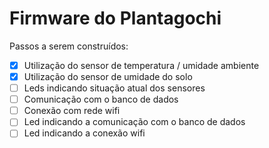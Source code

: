 # Firmware do Plantagochi

Passos a serem construídos:
- [x] Utilização do sensor de temperatura / umidade ambiente
- [x] Utilização do sensor de umidade do solo
- [ ] Leds indicando situação atual dos sensores
- [ ] Comunicação com o banco de dados
- [ ] Conexão com rede wifi
- [ ] Led indicando a comunicação com o banco de dados
- [ ] Led indicando a conexão wifi
